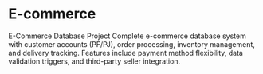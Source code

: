 # E-commerce
E-Commerce Database Project
Complete e-commerce database system with customer accounts (PF/PJ), order processing, inventory management, and delivery tracking. Features include payment method flexibility, data validation triggers, and third-party seller integration.
